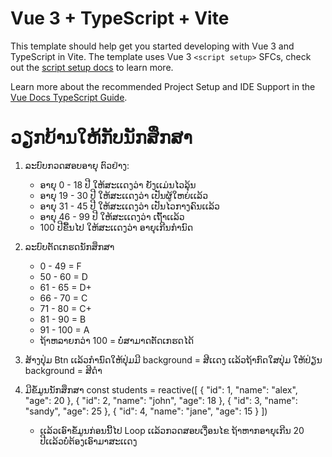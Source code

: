 # Vue 3 + TypeScript + Vite

This template should help get you started developing with Vue 3 and TypeScript in Vite. The template uses Vue 3 `<script setup>` SFCs, check out the [script setup docs](https://v3.vuejs.org/api/sfc-script-setup.html#sfc-script-setup) to learn more.

Learn more about the recommended Project Setup and IDE Support in the [Vue Docs TypeScript Guide](https://vuejs.org/guide/typescript/overview.html#project-setup).


# ວຽກບ້ານໃຫ້ກັບນັກສຶກສາ 

1. ລະບົບກວດສອບອາຍຸ ຕົວຢ່າງ: 
    - ອາຍຸ 0 - 18 ປີ ໃຫ້ສະເເດງວ່າ ຍັງເເມ່ນໄວລຸ້ນ
    - ອາຍຸ 19 - 30 ປີ ໃຫ້ສະເເດງວ່າ ເປັນຜູ້ໃຫຍ່ເເລ້ວ
    - ອາຍຸ 31 - 45 ປີ ໃຫ້ສະເເດງວ່າ ເປັນໄວກາງຄົນເເລ້ວ
    - ອາຍຸ 46 - 99 ປີ ໃຫ້ສະເເດງວ່າ ເຖົ້າເເລ້ວ
    - 100 ປີຂື້ນໄປ ໃຫ້ສະເເດງວ່າ ອາຍຸເກີນກຳນົດ

2. ລະບົບຕັດເກຮດນັກສຶກສາ 
    - 0 - 49 = F
    - 50 - 60 = D
    - 61 - 65 = D+
    - 66 - 70 = C
    - 71 - 80 = C+
    - 81 - 90 = B
    - 91 - 100 = A 
    - ຖ້າຫລາຍກວ່າ 100 = ບໍ່ສາມາດຕັດເກຮດໄດ້
3. ສ້າງປຸ່ມ Btn ເເລ້ວກຳນົດໃຫ້ປຸ່ມມີ background = ສີເເດງ ເເລ້ວຖ້າກົດໃສປຸ່ມ ໃຫ້ປ່ຽນ background = ສີດຳ
4. ມີຂໍ້ມູນນັກສຶກສາ
    const students = reactive([
        {
            "id": 1,
            "name": "alex",
            "age": 20
        },
        {
            "id": 2,
            "name": "john",
            "age": 18
        },
        {
            "id": 3,
            "name": "sandy",
            "age": 25
        },
        {
            "id": 4,
            "name": "jane",
            "age": 15
        }
    ])

    - ເເລ້ວເອົາຂໍ້ມູນກ່ອນນີ້ໄປ Loop ເເລ້ວກວດສອບເງື່ອນໄຂ ຖ້າຫາກອາຍຸເກີນ 20 ປີເເລ້ວບໍ່ຕ້ອງເອົາມາສະເເດງ